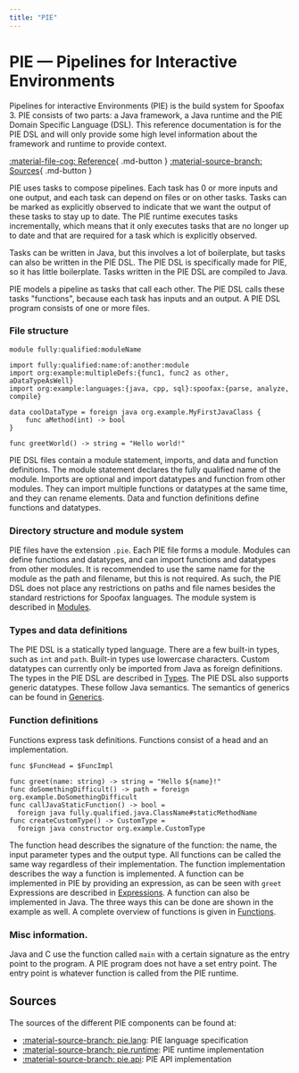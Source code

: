 ```yaml
---
title: "PIE"
---
```

# PIE — Pipelines for Interactive Environments
Pipelines for interactive Environments (PIE) is the build system for Spoofax 3.  PIE consists of two parts: a Java framework, a Java runtime and the PIE Domain Specific Language (DSL).  This reference documentation is for the PIE DSL and will only provide some high level information about the framework and runtime to provide context.

<!-- [:material-message-question: How-tos](../../howtos/){ .md-button } -->
[:material-file-cog: Reference](../../references/pie/index.md){ .md-button }
[:material-source-branch: Sources](#sources){ .md-button }

PIE uses tasks to compose pipelines.  Each task has 0 or more inputs and one output, and each task can depend on files or on other tasks.  Tasks can be marked as explicitly observed to indicate that we want the output of these tasks to stay up to date.  The PIE runtime executes tasks incrementally, which means that it only executes tasks that are no longer up to date and that are required for a task which is explicitly observed.

Tasks can be written in Java, but this involves a lot of boilerplate, but tasks can also be written in the PIE DSL.
The PIE DSL is specifically made for PIE, so it has little boilerplate.  Tasks written in the PIE DSL are compiled to Java.

PIE models a pipeline as tasks that call each other.  The PIE DSL calls these tasks "functions", because each task has inputs and an output.  A PIE DSL program consists of one or more files.


### File structure

```
module fully:qualified:moduleName

import fully:qualified:name:of:another:module
import org:example:multipleDefs:{func1, func2 as other, aDataTypeAsWell}
import org:example:languages:{java, cpp, sql}:spoofax:{parse, analyze, compile}

data coolDataType = foreign java org.example.MyFirstJavaClass {
    func aMethod(int) -> bool
}

func greetWorld() -> string = "Hello world!"
```

PIE DSL files contain a module statement, imports, and data and function definitions.
The module statement declares the fully qualified name of the module.
Imports are optional and import datatypes and function from other modules.
They can import multiple functions or datatypes at the same time, and they can rename elements.
Data and function definitions define functions and datatypes.


### Directory structure and module system

PIE files have the extension `.pie`.
Each PIE file forms a module.
Modules can define functions and datatypes, and can import functions and datatypes from other modules.
It is recommended to use the same name for the module as the path and filename, but this is not required.
As such, the PIE DSL does not place any restrictions on paths and file names besides the standard restrictions for Spoofax languages. 
The module system is described in [Modules](modules.md).


### Types and data definitions

The PIE DSL is a statically typed language.
There are a few built-in types, such as `int` and `path`.
Built-in types use lowercase characters.
Custom datatypes can currently only be imported from Java as foreign definitions.
The types in the PIE DSL are described in [Types](types.md).
The PIE DSL also supports generic datatypes.
These follow Java semantics.
The semantics of generics can be found in [Generics](generics.md).


### Function definitions

Functions express task definitions.
Functions consist of a head and an implementation.

```
func $FuncHead = $FuncImpl

func greet(name: string) -> string = "Hello ${name}!"
func doSomethingDifficult() -> path = foreign org.example.DoSomethingDifficult
func callJavaStaticFunction() -> bool =
  foreign java fully.qualified.java.ClassName#staticMethodName
func createCustomType() -> CustomType =
  foreign java constructor org.example.CustomType
```

The function head describes the signature of the function: the name, the input parameter types and the output type.
All functions can be called the same way regardless of their implementation.
The function implementation describes the way a function is implemented.
A function can be implemented in PIE by providing an expression, as can be seen with `greet`
Expressions are described in [Expressions](expressions.md).
A function can also be implemented in Java.
The three ways this can be done are shown in the example as well.
A complete overview of functions is given in [Functions](functions.md).


### Misc information.

Java and C use the function called `main` with a certain signature as the entry point to the program.
A PIE program does not have a set entry point.
The entry point is whatever function is called from the PIE runtime.


## Sources
The sources of the different PIE components can be found at:

- [:material-source-branch: pie.lang](https://github.com/metaborg/pie/tree/develop/lang/lang): PIE language specification
- [:material-source-branch: pie.runtime](https://github.com/metaborg/pie/tree/develop/core/runtime): PIE runtime implementation
- [:material-source-branch: pie.api](https://github.com/metaborg/pie/tree/develop/core/api): PIE API implementation
